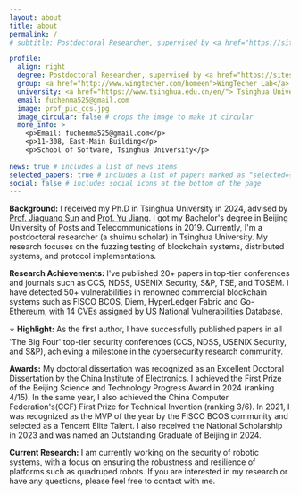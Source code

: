 ```yaml
---
layout: about
title: about
permalink: /
# subtitle: Postdoctoral Researcher, supervised by <a href="https://sites.google.com/site/jiangyu198964/home">Prof. Yu Jiang</a> 

profile:
  align: right
  degree: Postdoctoral Researcher, supervised by <a href="https://sites.google.com/site/jiangyu198964/home">Prof. Yu Jiang</a>
  group: <a href="http://www.wingtecher.com/homeen">WingTecher Lab</a>
  university: <a href="https://www.tsinghua.edu.cn/en/"> Tsinghua University </a>
  email: fuchenma525@gmail.com
  image: prof_pic_ccs.jpg
  image_circular: false # crops the image to make it circular
  more_info: >
    <p>Email: fuchenma525@gmail.com</p>
    <p>11-308, East-Main Building</p>
    <p>School of Software, Tsinghua University</p>
  
news: true # includes a list of news items
selected_papers: true # includes a list of papers marked as "selected={true}"
social: false # includes social icons at the bottom of the page
---
```

**Background:** I received my Ph.D in Tsinghua University in 2024, advised by <a href="https://www.thss.tsinghua.edu.cn/en/faculty/jiaguangsun.htm">Prof. Jiaguang Sun</a> and <a href="https://sites.google.com/site/jiangyu198964/home">Prof. Yu Jiang</a>. 
I got my Bachelor's degree in Beijing University of Posts and Telecommunications in 2019.
Currently, I'm a postdoctoral researcher (a shuimu scholar) in Tsinghua University.
My research focuses on the fuzzing testing of blockchain systems, distributed systems, and protocol implementations. 

**Research Achievements:** I've published 20+ papers in top-tier conferences and journals such as CCS, NDSS, USENIX Security, S&P, TSE, and TOSEM. I have detected 50+ vulnerabilities in renowned commercial blockchain systems such as FISCO BCOS, Diem, HyperLedger Fabric and Go-Ethereum, with 14 CVEs assigned by US National Vulnerabilities Database. 

⭐ **Highlight:** As the first author, I have successfully published papers in all 'The Big Four' top-tier security conferences (CCS, NDSS, USENIX Security, and S&P), achieving a milestone in the cybersecurity research community. 

**Awards:** My doctoral dissertation was recognized as an Excellent Doctoral Dissertation by the China Institute of Electronics.
I achieved the First Prize of the Beijing Science and Technology Progress Award in 2024 (ranking 4/15).
In the same year, I also achieved the China Computer Federation's(CCF) First Prize for Technical Invention (ranking 3/6).
In 2021, I was recognized as the MVP of the year by the FISCO BCOS community and selected as a Tencent Elite Talent. 
I also received the National Scholarship in 2023 and was named an Outstanding Graduate of Beijing in 2024.

**Current Research:** I am currently working on the security of robotic systems, with a focus on ensuring the robustness and resilience of platforms such as quadruped robots.
If you are interested in my research or have any questions, please feel free to contact with me. 
